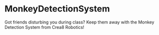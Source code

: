 # MonkeyDetectionSystem
Got friends disturbing you during class? Keep them away with the Monkey Detection System from Crea8 Robotics!
